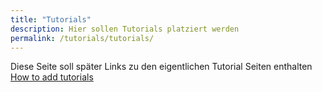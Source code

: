 ```yaml
---
title: "Tutorials"
description: Hier sollen Tutorials platziert werden
permalink: /tutorials/tutorials/
---
```

Diese Seite soll später Links zu den eigentlichen Tutorial Seiten enthalten
[How to add tutorials](https://ecksteind.github.io/tutorials/how-to-add-tutorials/)